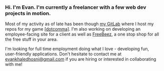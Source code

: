 ### Hi. I'm Evan. I'm currently a freelancer with a few web dev projects in motion.

Most of my activity as of late has been though [my GitLab](https://gitlab.com/evanhosni) where I host my repos for my game [[dotcomma]](https://dotcomma.io). I'm also working on developing an employee-facing site for a client as well as [FreeBeez](freebeez.org), a one stop shop for all the free stuff in your area.

I'm looking for full time employment doing what I love - developing fun, user-friendly applications. Don't hesitate to contact me at [evankhaledhosni@gmail.com](mailto:evankhaledhosni@gmail.com) if you are hiring or interested in collaborating with me!

<!--
**evanhosni/evanhosni** is a ✨ _special_ ✨ repository because its `README.md` (this file) appears on your GitHub profile.

Here are some ideas to get you started:

- 🔭 I’m currently working on ...
- 🌱 I’m currently learning ...
- 👯 I’m looking to collaborate on ...
- 🤔 I’m looking for help with ...
- 💬 Ask me about ...
- 📫 How to reach me: ...
- 😄 Pronouns: ...
- ⚡ Fun fact: ...
-->

